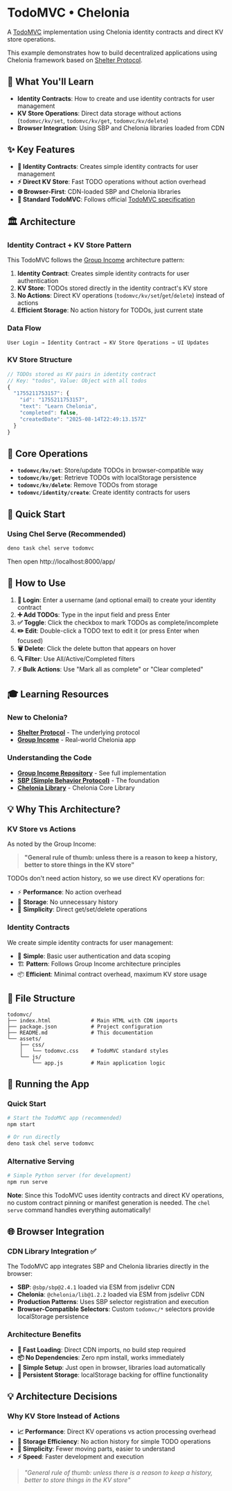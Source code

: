 # TodoMVC • Chelonia

A [TodoMVC](http://todomvc.com) implementation using Chelonia identity contracts and direct KV store operations.

This example demonstrates how to build decentralized applications using Chelonia framework based on [Shelter Protocol](https://shelterprotocol.net/).

## 🎯 What You'll Learn

- **Identity Contracts**: How to create and use identity contracts for user management
- **KV Store Operations**: Direct data storage without actions (`todomvc/kv/set`, `todomvc/kv/get`, `todomvc/kv/delete`)
- **Browser Integration**: Using SBP and Chelonia libraries loaded from CDN

## ✨ Key Features

- **🔐 Identity Contracts**: Creates simple identity contracts for user management
- **⚡ Direct KV Store**: Fast TODO operations without action overhead
- **🌐 Browser-First**: CDN-loaded SBP and Chelonia libraries
- **📱 Standard TodoMVC**: Follows official [TodoMVC specification](http://todomvc.com)

## 🏛️ Architecture

### Identity Contract + KV Store Pattern

This TodoMVC follows the [Group Income](https://github.com/okTurtles/group-income) architecture pattern:

1. **Identity Contract**: Creates simple identity contracts for user authentication
2. **KV Store**: TODOs stored directly in the identity contract's KV store
3. **No Actions**: Direct KV operations (`todomvc/kv/set`/`get`/`delete`) instead of actions
4. **Efficient Storage**: No action history for TODOs, just current state

### Data Flow

```
User Login → Identity Contract → KV Store Operations → UI Updates
```

### KV Store Structure

```javascript
// TODOs stored as KV pairs in identity contract
// Key: "todos", Value: Object with all todos
{
  "1755211753157": {
    "id": "1755211753157",
    "text": "Learn Chelonia",
    "completed": false,
    "createdDate": "2025-08-14T22:49:13.157Z"
  }
}
```

## 🔧 Core Operations

- **`todomvc/kv/set`**: Store/update TODOs in browser-compatible way
- **`todomvc/kv/get`**: Retrieve TODOs with localStorage persistence
- **`todomvc/kv/delete`**: Remove TODOs from storage
- **`todomvc/identity/create`**: Create identity contracts for users

## 🚀 Quick Start

### Using Chel Serve (Recommended)

```bash
deno task chel serve todomvc
```

Then open http://localhost:8000/app/

## 📖 How to Use

1. **🔐 Login**: Enter a username (and optional email) to create your identity contract
2. **➕ Add TODOs**: Type in the input field and press Enter
3. **✅ Toggle**: Click the checkbox to mark TODOs as complete/incomplete
4. **✏️ Edit**: Double-click a TODO text to edit it (or press Enter when focused)
5. **🗑️ Delete**: Click the delete button that appears on hover
6. **🔍 Filter**: Use All/Active/Completed filters
7. **⚡ Bulk Actions**: Use "Mark all as complete" or "Clear completed"

## 🎓 Learning Resources

### New to Chelonia?
- **[Shelter Protocol](https://shelterprotocol.net/)** - The underlying protocol
- **[Group Income](https://groupincome.org/)** - Real-world Chelonia app

### Understanding the Code
- **[Group Income Repository](https://github.com/okTurtles/group-income)** - See full implementation
- **[SBP (Simple Behavior Protocol)](https://github.com/okTurtles/sbp)** - The foundation
- **[Chelonia Library](https://github.com/okTurtles/libcheloniajs)** - Chelonia Core Library

## 💡 Why This Architecture?

### KV Store vs Actions

As noted by the Group Income:

> **"General rule of thumb: unless there is a reason to keep a history, better to store things in the KV store"**

TODOs don't need action history, so we use direct KV operations for:
- ⚡ **Performance**: No action overhead
- 💾 **Storage**: No unnecessary history
- 🔧 **Simplicity**: Direct get/set/delete operations

### Identity Contracts

We create simple identity contracts for user management:
- 🔐 **Simple**: Basic user authentication and data scoping
- 🏗️ **Pattern**: Follows Group Income architecture principles
- 📦 **Efficient**: Minimal contract overhead, maximum KV store usage

## 📁 File Structure

```
todomvc/
├── index.html             # Main HTML with CDN imports
├── package.json           # Project configuration  
├── README.md              # This documentation
└── assets/
    ├── css/
    │   └── todomvc.css    # TodoMVC standard styles
    └── js/
        └── app.js         # Main application logic
```

## 🔧 Running the App

### Quick Start

```bash
# Start the TodoMVC app (recommended)
npm start

# Or run directly
deno task chel serve todomvc
```

### Alternative Serving

```bash
# Simple Python server (for development)
npm run serve
```

**Note**: Since this TodoMVC uses identity contracts and direct KV operations, no custom contract pinning or manifest generation is needed. The `chel serve` command handles everything automatically!

## 🌐 Browser Integration

### CDN Library Integration ✅

The TodoMVC app integrates SBP and Chelonia libraries directly in the browser:

- **SBP**: `@sbp/sbp@2.4.1` loaded via ESM from jsdelivr CDN
- **Chelonia**: `@chelonia/lib@1.2.2` loaded via ESM from jsdelivr CDN
- **Production Patterns**: Uses SBP selector registration and execution
- **Browser-Compatible Selectors**: Custom `todomvc/*` selectors provide localStorage persistence

### Architecture Benefits

- **🚀 Fast Loading**: Direct CDN imports, no build step required
- **📦 No Dependencies**: Zero npm install, works immediately
- **🔧 Simple Setup**: Just open in browser, libraries load automatically
- **💾 Persistent Storage**: localStorage backing for offline functionality
## 💡 Architecture Decisions

### **Why KV Store Instead of Actions**

- **📈 Performance**: Direct KV operations vs action processing overhead
- **💾 Storage Efficiency**: No action history for simple TODO operations
- **🔧 Simplicity**: Fewer moving parts, easier to understand
- **⚡ Speed**: Faster development and execution

> *"General rule of thumb: unless there is a reason to keep a history, better to store things in the KV store"*
